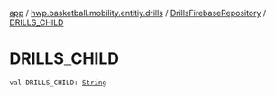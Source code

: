 [app](../../index.md) / [hwp.basketball.mobility.entitiy.drills](../index.md) / [DrillsFirebaseRepository](index.md) / [DRILLS_CHILD](.)

# DRILLS_CHILD

`val DRILLS_CHILD: `[`String`](https://kotlinlang.org/api/latest/jvm/stdlib/kotlin/-string/index.html)